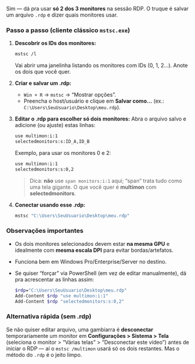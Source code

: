 Sim — dá pra usar **só 2 dos 3 monitores** na sessão RDP. O truque é salvar um arquivo `.rdp` e dizer quais monitores usar.

### Passo a passo (cliente clássico `mstsc.exe`)

1. **Descobrir os IDs dos monitores:**

   ```bash
   mstsc /l
   ```

   Vai abrir uma janelinha listando os monitores com IDs (0, 1, 2…). Anote os dois que você quer.

2. **Criar e salvar um .rdp:**

   * `Win + R` → `mstsc` → “Mostrar opções”.
   * Preencha o host/usuário e clique em **Salvar como…** (ex.: `C:\Users\SeuUsuario\Desktop\meu.rdp`).

3. **Editar o .rdp para escolher só dois monitores:**
   Abra o arquivo salvo e adicione (ou ajuste) estas linhas:

   ```bash
   use multimon:i:1
   selectedmonitors:s:ID_A,ID_B
   ```

   Exemplo, para usar os monitores 0 e 2:

   ```bash
   use multimon:i:1
   selectedmonitors:s:0,2
   ```

   > Dica: **não** use `span monitors:i:1` aqui; “span” trata tudo como uma tela gigante. O que você quer é **multimon** com **selectedmonitors**.

4. **Conectar usando esse .rdp:**

   ```bash
   mstsc "C:\Users\SeuUsuario\Desktop\meu.rdp"
   ```

### Observações importantes

* Os dois monitores selecionados devem estar **na mesma GPU** e idealmente com **mesma escala DPI** para evitar bordas/artefatos.
* Funciona bem em Windows Pro/Enterprise/Server no destino.
* Se quiser “forçar” via PowerShell (em vez de editar manualmente), dá pra acrescentar as linhas assim:

  ```bash
  $rdp="C:\Users\SeuUsuario\Desktop\meu.rdp"
  Add-Content $rdp "use multimon:i:1"
  Add-Content $rdp "selectedmonitors:s:0,2"
  ```

### Alternativa rápida (sem .rdp)

Se não quiser editar arquivo, uma gambiarra é **desconectar** temporariamente um monitor em **Configurações > Sistema > Tela** (seleciona o monitor > “Várias telas” > “Desconectar este vídeo”) antes de iniciar o RDP — aí o `mstsc /multimon` usará só os dois restantes. Mas o método do `.rdp` é o jeito limpo.
